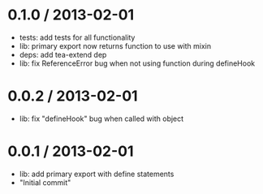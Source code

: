
0.1.0 / 2013-02-01 
==================

  * tests: add tests for all functionality
  * lib: primary export now returns function to use with mixin
  * deps: add tea-extend dep
  * lib: fix ReferenceError bug when not using function during defineHook

0.0.2 / 2013-02-01 
==================

  * lib: fix "defineHook" bug when called with object

0.0.1 / 2013-02-01 
==================

  * lib: add primary export with define statements
  * "Initial commit"
